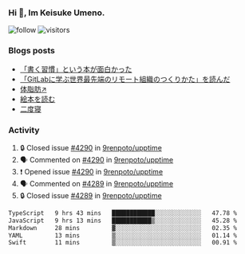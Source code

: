 ### Hi 👋, Im Keisuke Umeno.

<!--
**9renpoto/9renpoto** is a ✨ _special_ ✨ repository because its `README.md` (this file) appears on your GitHub profile.

Here are some ideas to get you started:

- 🔭 I’m currently working on ...
- 🌱 I’m currently learning ...
- 👯 I’m looking to collaborate on ...
- 🤔 I’m looking for help with ...
- 💬 Ask me about ...
- 📫 How to reach me: ...
- 😄 Pronouns: ...
- ⚡ Fun fact: ...
-->

![follow](https://img.shields.io/github/followers/9renpoto?label=Follow&style=social)
![visitors](https://komarev.com/ghpvc/?username=9renpoto&label=Profile%20views&color=0e75b6&style=flat)

### Blogs posts

<!-- BLOG-POST-LIST:START -->
- [「書く習慣」という本が面白かった](https://9renpoto.win/entry/2024/11/11/leave_a_feeling_sad)
- [「GitLabに学ぶ世界最先端のリモート組織のつくりかた」を読んだ](https://9renpoto.win/entry/2024/09/10/remote_organization)
- [体脂肪↗](https://9renpoto.win/entry/2024/08/12/gaining_fat)
- [絵本を読む](https://9renpoto.win/entry/2024/07/26/picture_book)
- [二度寝](https://9renpoto.win/entry/2024/07/18/going_back_to_sleep)
<!-- BLOG-POST-LIST:END -->

### Activity

<!--START_SECTION:activity-->
1. 🔒 Closed issue [#4290](https://github.com/9renpoto/upptime/issues/4290) in [9renpoto/upptime](https://github.com/9renpoto/upptime)
2. 🗣 Commented on [#4290](https://github.com/9renpoto/upptime/issues/4290#issuecomment-2478366820) in [9renpoto/upptime](https://github.com/9renpoto/upptime)
3. ❗ Opened issue [#4290](https://github.com/9renpoto/upptime/issues/4290) in [9renpoto/upptime](https://github.com/9renpoto/upptime)
4. 🗣 Commented on [#4289](https://github.com/9renpoto/upptime/issues/4289#issuecomment-2478313337) in [9renpoto/upptime](https://github.com/9renpoto/upptime)
5. 🔒 Closed issue [#4289](https://github.com/9renpoto/upptime/issues/4289) in [9renpoto/upptime](https://github.com/9renpoto/upptime)
<!--END_SECTION:activity-->

<!--START_SECTION:waka-->

```txt
TypeScript   9 hrs 43 mins   ████████████░░░░░░░░░░░░░   47.78 %
JavaScript   9 hrs 13 mins   ███████████▒░░░░░░░░░░░░░   45.28 %
Markdown     28 mins         ▓░░░░░░░░░░░░░░░░░░░░░░░░   02.35 %
YAML         13 mins         ▒░░░░░░░░░░░░░░░░░░░░░░░░   01.14 %
Swift        11 mins         ▒░░░░░░░░░░░░░░░░░░░░░░░░   00.91 %
```

<!--END_SECTION:waka-->
